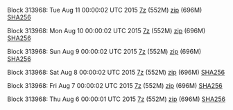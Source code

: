 Block 313968: Tue Aug 11 00:00:02 UTC 2015 [7z](https://transfer.sh/EPu8w/bootstrap.dat.20150811.7z) (552M) [zip](https://transfer.sh/aRyvC/bootstrap.dat.20150811.zip) (696M) [SHA256](https://transfer.sh/Z2c9u/sha256.txt)

Block 313968: Mon Aug 10 00:00:02 UTC 2015 [7z](https://transfer.sh/8Ca8u/bootstrap.dat.20150810.7z) (552M) [zip]() (696M) [SHA256](https://transfer.sh/hNXEd/sha256.txt)

Block 313968: Sun Aug  9 00:00:02 UTC 2015 [7z](https://transfer.sh/N7OL7/bootstrap.dat.20150809.7z) (552M) [zip](https://transfer.sh/1ghQrJ/bootstrap.dat.20150809.zip) (696M) [SHA256](https://transfer.sh/Orhgl/sha256.txt)

Block 313968: Sat Aug  8 00:00:02 UTC 2015 [7z](https://transfer.sh/aMED7/bootstrap.dat.20150808.7z) (552M) [zip](https://transfer.sh/1dQyBy/bootstrap.dat.20150808.zip) (696M) [SHA256](https://transfer.sh/l5BoN/sha256.txt)

Block 313968: Fri Aug  7 00:00:02 UTC 2015 [7z](https://transfer.sh/8CYKZ/bootstrap.dat.20150807.7z) (552M) [zip](https://transfer.sh/13II7R/bootstrap.dat.20150807.zip) (696M) [SHA256](https://transfer.sh/dRigS/sha256.txt)

Block 313968: Thu Aug  6 00:00:01 UTC 2015 [7z](https://transfer.sh/rQFUA/bootstrap.dat.20150806.7z) (552M) [zip](https://transfer.sh/1dBwxz/bootstrap.dat.20150806.zip) (696M) [SHA256](https://transfer.sh/e86J6/sha256.txt)
